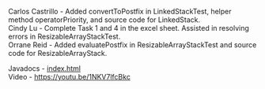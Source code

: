 Carlos Castrillo - Added convertToPostfix in LinkedStackTest, helper method operatorPriority, and source code for LinkedStack.  
Cindy Lu -  Complete Task 1 and 4 in the excel sheet. Assisted in resolving errors in ResizableArrayStackTest.  
Orrane Reid - Added evaluatePostfix in ResizableArrayStackTest and source code for ResizableArrayStack.

Javadocs - [index.html](https://cs2400-n-a.github.io/project2org/index.html)  
Video - https://youtu.be/1NKV7lfcBkc
